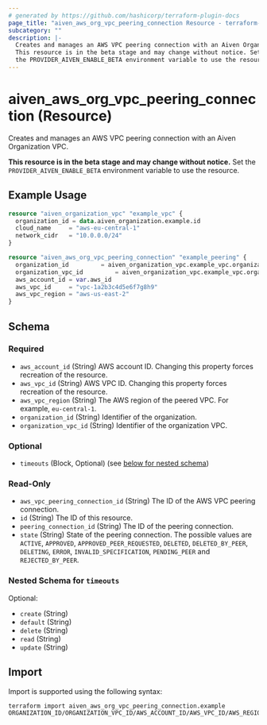 ```yaml
---
# generated by https://github.com/hashicorp/terraform-plugin-docs
page_title: "aiven_aws_org_vpc_peering_connection Resource - terraform-provider-aiven"
subcategory: ""
description: |-
  Creates and manages an AWS VPC peering connection with an Aiven Organization VPC.
  This resource is in the beta stage and may change without notice. Set
  the PROVIDER_AIVEN_ENABLE_BETA environment variable to use the resource.
---
```


# aiven_aws_org_vpc_peering_connection (Resource)

Creates and manages an AWS VPC peering connection with an Aiven Organization VPC.

**This resource is in the beta stage and may change without notice.** Set
the `PROVIDER_AIVEN_ENABLE_BETA` environment variable to use the resource.

## Example Usage

```terraform
resource "aiven_organization_vpc" "example_vpc" {
  organization_id = data.aiven_organization.example.id
  cloud_name     = "aws-eu-central-1"
  network_cidr   = "10.0.0.0/24"
}

resource "aiven_aws_org_vpc_peering_connection" "example_peering" {
  organization_id         = aiven_organization_vpc.example_vpc.organization_id
  organization_vpc_id         = aiven_organization_vpc.example_vpc.organization_vpc_id
  aws_account_id = var.aws_id
  aws_vpc_id     = "vpc-1a2b3c4d5e6f7g8h9"
  aws_vpc_region = "aws-us-east-2"
}
```

<!-- schema generated by tfplugindocs -->
## Schema

### Required

- `aws_account_id` (String) AWS account ID. Changing this property forces recreation of the resource.
- `aws_vpc_id` (String) AWS VPC ID. Changing this property forces recreation of the resource.
- `aws_vpc_region` (String) The AWS region of the peered VPC. For example, `eu-central-1`.
- `organization_id` (String) Identifier of the organization.
- `organization_vpc_id` (String) Identifier of the organization VPC.

### Optional

- `timeouts` (Block, Optional) (see [below for nested schema](#nestedblock--timeouts))

### Read-Only

- `aws_vpc_peering_connection_id` (String) The ID of the AWS VPC peering connection.
- `id` (String) The ID of this resource.
- `peering_connection_id` (String) The ID of the peering connection.
- `state` (String) State of the peering connection. The possible values are `ACTIVE`, `APPROVED`, `APPROVED_PEER_REQUESTED`, `DELETED`, `DELETED_BY_PEER`, `DELETING`, `ERROR`, `INVALID_SPECIFICATION`, `PENDING_PEER` and `REJECTED_BY_PEER`.

<a id="nestedblock--timeouts"></a>
### Nested Schema for `timeouts`

Optional:

- `create` (String)
- `default` (String)
- `delete` (String)
- `read` (String)
- `update` (String)

## Import

Import is supported using the following syntax:

```shell
terraform import aiven_aws_org_vpc_peering_connection.example ORGANIZATION_ID/ORGANIZATION_VPC_ID/AWS_ACCOUNT_ID/AWS_VPC_ID/AWS_REGION
```
